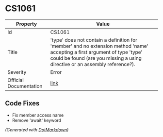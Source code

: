 # CS1061

| Property               | Value                                                                                                                                                                                                       |
| ---------------------- | ----------------------------------------------------------------------------------------------------------------------------------------------------------------------------------------------------------- |
| Id                     | CS1061                                                                                                                                                                                                      |
| Title                  | 'type' does not contain a definition for 'member' and no extension method 'name' accepting a first argument of type 'type' could be found \(are you missing a using directive or an assembly reference?\)\. |
| Severity               | Error                                                                                                                                                                                                       |
| Official Documentation | [link](http://docs.microsoft.com/en-us/dotnet/csharp/language-reference/compiler-messages/cs1061)                                                                                                           |

## Code Fixes

* Fix member access name
* Remove 'await' keyword


*\(Generated with [DotMarkdown](http://github.com/JosefPihrt/DotMarkdown)\)*